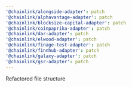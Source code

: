 ```yaml
---
'@chainlink/alongside-adapter': patch
'@chainlink/alphavantage-adapter': patch
'@chainlink/blocksize-capital-adapter': patch
'@chainlink/coinpaprika-adapter': patch
'@chainlink/dar-adapter': patch
'@chainlink/elwood-adapter': patch
'@chainlink/finage-test-adapter': patch
'@chainlink/finnhub-adapter': patch
'@chainlink/galaxy-adapter': patch
'@chainlink/gsr-adapter': patch
---
```


Refactored file structure
